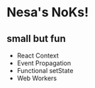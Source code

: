 # Nesa's NoKs!

## small but fun

* React Context
* Event Propagation
* Functional setState
* Web Workers


